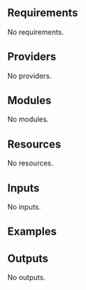 <!-- BEGIN_TF_DOCS -->
## Requirements

No requirements.
## Providers

No providers.
## Modules

No modules.
## Resources

No resources.
## Inputs

No inputs.
## Examples
## Outputs

No outputs.
<!-- END_TF_DOCS -->
